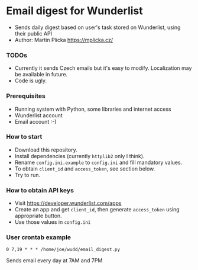 # Email digest for Wunderlist #

* Sends daily digest based on user's task stored on Wunderlist, using their public API
* Author: Martin Plicka <https://mplicka.cz/>

### TODOs ###
* Currently it sends Czech emails but it's easy to modify. Localization may be available in future.
* Code is ugly.

### Prerequisites ###
* Running system with Python, some libraries and internet access
* Wunderlist account
* Email account :-)

### How to start ###

* Download this repository.
* Install dependencies (currently `httplib2` only I think).
* Rename `config.ini.example` to `config.ini` and fill mandatory values.
* To obtain `client_id` and `access_token`, see section below.
* Try to run.

### How to obtain API keys ###
* Visit https://developer.wunderlist.com/apps
* Create an app and get `client_id`, then generate `access_token` using appropriate button.
* Use those values in `config.ini`

### User crontab example ###
```
0 7,19 * * * /home/joe/wudd/email_digest.py
```
Sends email every day at 7AM and 7PM